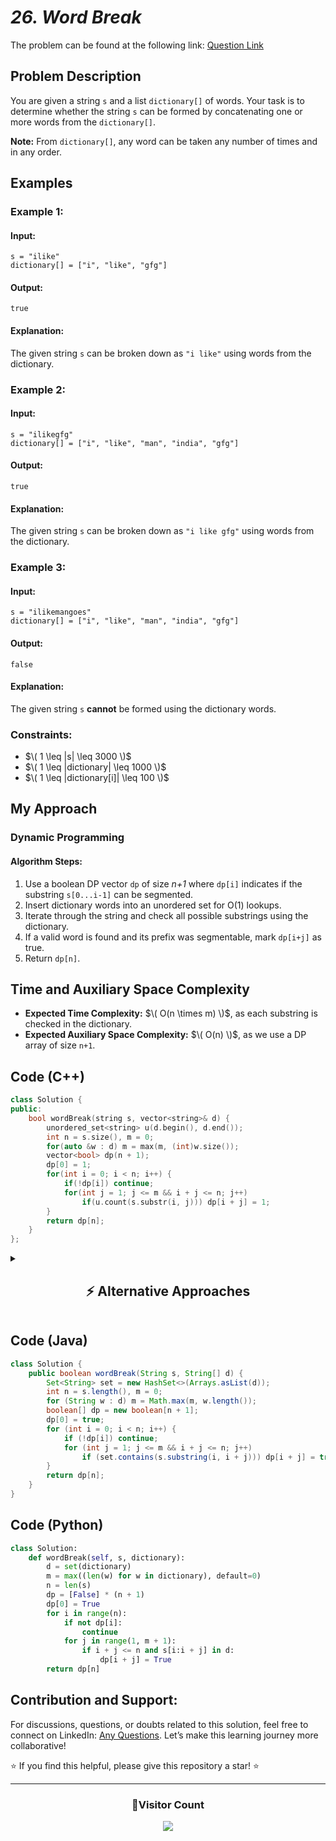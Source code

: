 # _26. Word Break_

The problem can be found at the following link: [Question Link](https://www.geeksforgeeks.org/problems/word-break1352/1)

## **Problem Description**

You are given a string `s` and a list `dictionary[]` of words. Your task is to determine whether the string `s` can be formed by concatenating one or more words from the `dictionary[]`.

**Note:** From `dictionary[]`, any word can be taken any number of times and in any order.

## **Examples**

### **Example 1:**

#### **Input:**

```plaintext
s = "ilike"
dictionary[] = ["i", "like", "gfg"]
```

#### **Output:**

```plaintext
true
```

#### **Explanation:**

The given string `s` can be broken down as `"i like"` using words from the dictionary.

### **Example 2:**

#### **Input:**

```plaintext
s = "ilikegfg"
dictionary[] = ["i", "like", "man", "india", "gfg"]
```

#### **Output:**

```plaintext
true
```

#### **Explanation:**

The given string `s` can be broken down as `"i like gfg"` using words from the dictionary.

### **Example 3:**

#### **Input:**

```plaintext
s = "ilikemangoes"
dictionary[] = ["i", "like", "man", "india", "gfg"]
```

#### **Output:**

```plaintext
false
```

#### **Explanation:**

The given string `s` **cannot** be formed using the dictionary words.

### **Constraints:**

- $\( 1 \leq |s| \leq 3000 \)$
- $\( 1 \leq |dictionary| \leq 1000 \)$
- $\( 1 \leq |dictionary[i]| \leq 100 \)$

## **My Approach**

### **Dynamic Programming**

#### **Algorithm Steps:**

1. Use a boolean DP vector `dp` of size _n+1_ where `dp[i]` indicates if the substring `s[0...i-1]` can be segmented.
2. Insert dictionary words into an unordered set for O(1) lookups.
3. Iterate through the string and check all possible substrings using the dictionary.
4. If a valid word is found and its prefix was segmentable, mark `dp[i+j]` as true.
5. Return `dp[n]`.

## **Time and Auxiliary Space Complexity**

- **Expected Time Complexity:** $\( O(n \times m) \)$, as each substring is checked in the dictionary.
- **Expected Auxiliary Space Complexity:** $\( O(n) \)$, as we use a DP array of size `n+1`.

## **Code (C++)**

```cpp
class Solution {
public:
    bool wordBreak(string s, vector<string>& d) {
        unordered_set<string> u(d.begin(), d.end());
        int n = s.size(), m = 0;
        for(auto &w : d) m = max(m, (int)w.size());
        vector<bool> dp(n + 1);
        dp[0] = 1;
        for(int i = 0; i < n; i++) {
            if(!dp[i]) continue;
            for(int j = 1; j <= m && i + j <= n; j++)
                if(u.count(s.substr(i, j))) dp[i + j] = 1;
        }
        return dp[n];
    }
};
```

<details>
<summary><h2 align="center">⚡ Alternative Approaches</h2></summary>

### **1️⃣ Dynamic Programming (Optimized Iterative DP)**

#### **Algorithm Steps:**

1. Use a boolean DP vector `dp` of size _n+1_ where `dp[i]` indicates if the substring `s[0...i-1]` can be segmented.
2. Insert dictionary words into an unordered set for O(1) lookups.
3. Iterate through the string and check all possible substrings using the dictionary.
4. If a valid word is found and its prefix was segmentable, mark `dp[i+j]` as true.
5. Return `dp[n]`.

```cpp
class Solution {
public:
    bool wordBreak(string s, vector<string>& wordDict) {
        unordered_set<string> dict(wordDict.begin(), wordDict.end());
        int n = s.size(), maxLen = 0;
        for (auto &w : wordDict) maxLen = max(maxLen, (int)w.size());

        vector<bool> dp(n + 1, false);
        dp[0] = true;

        for (int i = 0; i < n; i++) {
            if (!dp[i]) continue;
            for (int j = 1; j <= maxLen && i + j <= n; j++) {
                if (dict.count(s.substr(i, j))) dp[i + j] = true;
            }
        }
        return dp[n];
    }
};
```

✅ **Time Complexity:** O(n × m)  
✅ **Space Complexity:** O(n)

### **2️⃣ Trie-Based Approach with DFS and DP**

#### **Algorithm Steps:**

1. Build a Trie from the dictionary words.
2. Use a DP vector where `dp[i]` is true if `s[i...n-1]` can be segmented.
3. Start from the end of the string, traverse the Trie, and mark segmentable indexes.
4. Return `dp[0]`.

```cpp
struct TrieNode {
    bool isEnd;
    unordered_map<char, TrieNode*> children;
    TrieNode() : isEnd(false) {}
};

class Trie {
public:
    TrieNode* root;
    Trie() { root = new TrieNode(); }
    void insert(const string &word) {
        TrieNode* node = root;
        for(char c : word) {
            if(!node->children.count(c))
                node->children[c] = new TrieNode();
            node = node->children[c];
        }
        node->isEnd = true;
    }
};

class Solution {
public:
    bool wordBreak(string s, vector<string>& d) {
        Trie trie;
        for(auto &w: d) trie.insert(w);
        int n = s.size();
        vector<bool> dp(n + 1, false);
        dp[n] = true;
        for(int i = n - 1; i >= 0; i--) {
            TrieNode* node = trie.root;
            for(int j = i; j < n; j++){
                char c = s[j];
                if(!node->children.count(c)) break;
                node = node->children[c];
                if(node->isEnd && dp[j+1]){
                    dp[i] = true;
                    break;
                }
            }
        }
        return dp[0];
    }
};
```

✅ **Time Complexity:** O(n × m), where _m_ is the maximum word length  
✅ **Space Complexity:** O(n + total characters in dictionary)

## **Comparison of Approaches**

| **Approach**                        | ⏱️ **Time Complexity** | 🗂️ **Space Complexity** | ✅ **Pros**                       | ⚠️ **Cons**                  |
| ----------------------------------- | ---------------------- | ----------------------- | --------------------------------- | ---------------------------- |
| **Dynamic Programming (Optimized)** | 🟢 O(n × m)            | 🟢 O(n)                 | Efficient and easy to implement   | Still requires full DP array |
| **Trie-Based Approach**             | 🟢 O(n × m)            | 🟡 O(n + dictionary)    | Faster lookups, avoids substrings | More complex implementation  |

✅ **Best Choice?**

- If you want **best efficiency**: Use **DP Optimized** approach.
- If you prefer **Trie-based lookup**: Use **Trie + DP**.

</details>

## **Code (Java)**

```java
class Solution {
    public boolean wordBreak(String s, String[] d) {
        Set<String> set = new HashSet<>(Arrays.asList(d));
        int n = s.length(), m = 0;
        for (String w : d) m = Math.max(m, w.length());
        boolean[] dp = new boolean[n + 1];
        dp[0] = true;
        for (int i = 0; i < n; i++) {
            if (!dp[i]) continue;
            for (int j = 1; j <= m && i + j <= n; j++)
                if (set.contains(s.substring(i, i + j))) dp[i + j] = true;
        }
        return dp[n];
    }
}
```

## **Code (Python)**

```python
class Solution:
    def wordBreak(self, s, dictionary):
        d = set(dictionary)
        m = max((len(w) for w in dictionary), default=0)
        n = len(s)
        dp = [False] * (n + 1)
        dp[0] = True
        for i in range(n):
            if not dp[i]:
                continue
            for j in range(1, m + 1):
                if i + j <= n and s[i:i + j] in d:
                    dp[i + j] = True
        return dp[n]
```

## **Contribution and Support:**

For discussions, questions, or doubts related to this solution, feel free to connect on LinkedIn: [Any Questions](https://www.linkedin.com/in/patel-hetkumar-sandipbhai-8b110525a/). Let’s make this learning journey more collaborative!

⭐ If you find this helpful, please give this repository a star! ⭐

---

<div align="center">
  <h3><b>📍Visitor Count</b></h3>
</div>

<p align="center">
  <img src="https://profile-counter.glitch.me/Hunterdii/count.svg" />
</p>

